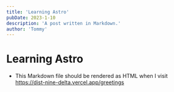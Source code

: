 ```yaml
---
title: 'Learning Astro'
pubDate: 2023-1-10
description: 'A post written in Markdown.'
author: 'Tommy'
---
```


# Learning Astro

* This Markdown file should be rendered as HTML when I visit https://dist-nine-delta.vercel.app/greetings